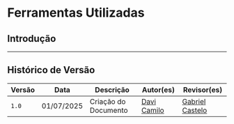 # Ferramentas Utilizadas

## Introdução



---
## Histórico de Versão

| Versão | Data          | Descrição                          | Autor(es)     |  Revisor(es)  |
| ------ | ------------- | ---------------------------------- | ------------- | ------------- |
| `1.0`  |  01/07/2025 |  Criação do Documento | [Davi Camilo](https://github.com/Davicamilo23)  | [Gabriel Castelo](https://github.com/GabrielCastelo-31) |
